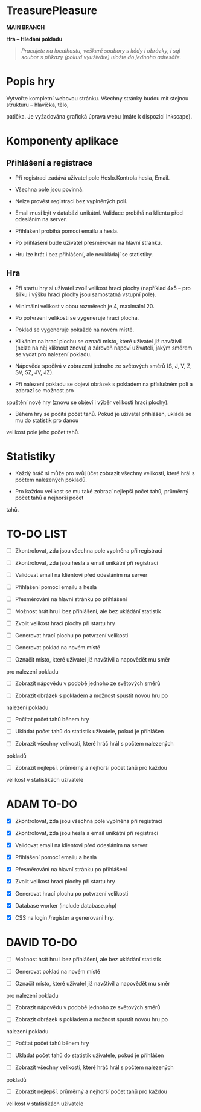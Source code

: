 
# TreasurePleasure

  

**MAIN BRANCH**

  
  

**Hra – Hledání pokladu**

  

> *Pracujete na localhostu, veškeré soubory s kódy i obrázky, i sql soubor s příkazy (pokud využíváte) uložte do jednoho adresáře.*

  
  

# Popis hry

  

Vytvořte kompletní webovou stránku. Všechny stránky budou mít stejnou strukturu – hlavička, tělo,

patička. Je vyžadována grafická úprava webu (máte k dispozici Inkscape).

  
  
  
  
  

# Komponenty aplikace

  
  
  

## Přihlášení a registrace

  

- Při registraci zadává uživatel pole Heslo.Kontrola hesla, Email.

- Všechna pole jsou povinná.

- Nelze provést registraci bez vyplněných polí.

- Email musí být v databázi unikátní. Validace probíhá na klientu před odesláním na server.

- Přihlášení probíhá pomocí emailu a hesla.

- Po přihlášení bude uživatel přesměrován na hlavní stránku.

- Hru lze hrát i bez přihlášení, ale neukládají se statistiky.

  

## Hra

- Při startu hry si uživatel zvolí velikost hrací plochy (například 4x5 – pro šířku i výšku hrací plochy jsou samostatná vstupní pole).

  

- Minimální velikost v obou rozměrech je 4, maximální 20.

- Po potvrzení velikosti se vygeneruje hrací plocha.

- Poklad se vygeneruje pokaždé na novém místě.

- Klikáním na hrací plochu se označí místo, které uživatel již navštívil (nelze na něj kliknout znovu) a zároveň napoví uživateli, jakým směrem se vydat pro nalezení pokladu.

- Nápověda spočívá v zobrazení jednoho ze světových směrů (S, J, V, Z, SV, SZ, JV, JZ).

- Při nalezení pokladu se objeví obrázek s pokladem na příslušném poli a zobrazí se možnost pro

spuštění nové hry (znovu se objeví i výběr velikosti hrací plochy).

- Během hry se počítá počet tahů. Pokud je uživatel přihlášen, ukládá se mu do statistik pro danou

velikost pole jeho počet tahů.

  

# Statistiky

  

- Každý hráč si může pro svůj účet zobrazit všechny velikosti, které hrál s počtem nalezených pokladů.

- Pro každou velikost se mu také zobrazí nejlepší počet tahů, průměrný počet tahů a nejhorší počet

tahů.

  
  

# TO-DO LIST

  

- [ ] Zkontrolovat, zda jsou všechna pole vyplněna při registraci

- [ ] Zkontrolovat, zda jsou hesla a email unikátní při registraci

- [ ] Validovat email na klientovi před odesláním na server

- [ ] Přihlášení pomocí emailu a hesla

- [ ] Přesměrování na hlavní stránku po přihlášení

- [ ] Možnost hrát hru i bez přihlášení, ale bez ukládání statistik

- [ ] Zvolit velikost hrací plochy při startu hry

- [ ] Generovat hrací plochu po potvrzení velikosti

- [ ] Generovat poklad na novém místě

- [ ] Označit místo, které uživatel již navštívil a napovědět mu směr

pro nalezení pokladu

- [ ] Zobrazit nápovědu v podobě jednoho ze světových směrů

- [ ] Zobrazit obrázek s pokladem a možnost spustit novou hru po

nalezení pokladu

- [ ] Počítat počet tahů během hry

- [ ] Ukládat počet tahů do statistik uživatele, pokud je přihlášen

- [ ] Zobrazit všechny velikosti, které hráč hrál s počtem nalezených

pokladů

- [ ] Zobrazit nejlepší, průměrný a nejhorší počet tahů pro každou

velikost v statistikách uživatele

  

# ADAM TO-DO

  

- [x] Zkontrolovat, zda jsou všechna pole vyplněna při registraci

- [x] Zkontrolovat, zda jsou hesla a email unikátní při registraci

- [x] Validovat email na klientovi před odesláním na server

- [x] Přihlášení pomocí emailu a hesla

- [x] Přesměrování na hlavní stránku po přihlášení

- [x] Zvolit velikost hrací plochy při startu hry

- [x] Generovat hrací plochu po potvrzení velikosti

- [x] Database worker (include database.php)

- [x] CSS na login /register a generovani hry.

  

# DAVID TO-DO

  

- [ ] Možnost hrát hru i bez přihlášení, ale bez ukládání statistik

- [ ] Generovat poklad na novém místě

- [ ] Označit místo, které uživatel již navštívil a napovědět mu směr

pro nalezení pokladu

- [ ] Zobrazit nápovědu v podobě jednoho ze světových směrů

- [ ] Zobrazit obrázek s pokladem a možnost spustit novou hru po

nalezení pokladu

- [ ] Počítat počet tahů během hry

- [ ] Ukládat počet tahů do statistik uživatele, pokud je přihlášen

- [ ] Zobrazit všechny velikosti, které hráč hrál s počtem nalezených

pokladů

- [ ] Zobrazit nejlepší, průměrný a nejhorší počet tahů pro každou

velikost v statistikách uživatele